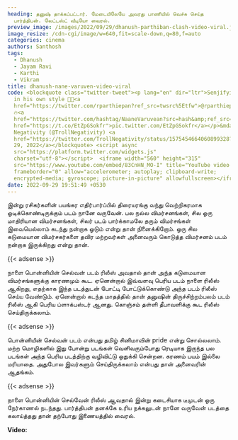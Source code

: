 ```yaml
---
heading: தனுஷ் தாக்கப்பட்டார். மேடையிலேயே அவரது பாணியில் வெச்சு செய்த
  பார்த்திபன். லேட்டஸ்ட் வீடியோ வைரல்.
preview_image: /images/2022/09/29/dhanush-parthiban-clash-video-viral.jpeg
image_resize: /cdn-cgi/image/w=640,fit=scale-down,q=80,f=auto
categories: cinema
authors: Santhosh
tags:
  - Dhanush
  - Jayam Ravi
  - Karthi
  - Vikram
title: dhanush-nane-varuven-video-viral
code: <blockquote class="twitter-tweet"><p lang="en" dir="ltr">Senjifying D na
  in his own style 🤪😝<a
  href="https://twitter.com/rparthiepan?ref_src=twsrc%5Etfw">@rparthiepan</a>
  🔥<a
  href="https://twitter.com/hashtag/NaaneVaruvean?src=hash&amp;ref_src=twsrc%5Etfw">#NaaneVaruvean</a><a
  href="https://t.co/EtZpGSokfr">pic.twitter.com/EtZpGSokfr</a></p>&mdash; Troll
  Negativity (@TrollNegativity) <a
  href="https://twitter.com/TrollNegativity/status/1575454664060899328?ref_src=twsrc%5Etfw">September
  29, 2022</a></blockquote> <script async
  src="https://platform.twitter.com/widgets.js"
  charset="utf-8"></script>  <iframe width="560" height="315"
  src="https://www.youtube.com/embed/83CnHN_MO-I" title="YouTube video player"
  frameborder="0" allow="accelerometer; autoplay; clipboard-write;
  encrypted-media; gyroscope; picture-in-picture" allowfullscreen></iframe>
date: 2022-09-29 19:51:49 +0530
---
```

இன்று ரசிகர்களின் பயங்கர எதிர்பார்ப்பில் திரையரங்கு வந்து வெற்றிகரமாக ஓடிக்கொண்டிருக்கும் படம் நானே வருவேன். பல நல்ல விமர்சனங்கள், சில ஒரு மாதிரியான விமர்சனங்கள், சிலர் படம் பார்க்காமலே தரும் விமர்சங்கள் இவையெல்லாம் கடந்து நன்றாக ஓடும் என்று தான் நினைக்கிறோம். ஒரு சில கடுமையான விமர்சகர்களை தவிர மற்றவர்கள் அனைவரும் கொடுத்த விமர்சனம் படம் நன்றாக இருக்கிறது என்று தான்.

{{< adsense >}}

நாளை பொன்னியின் செல்வன் படம் ரிலீஸ் அவதால் தான் அந்த கடுமையான விமர்சங்களுக்கு காரணமும் கூட. ஏனென்றால் இவ்வளவு பெரிய படம் நாளை ரிலீஸ் ஆகிறது, எதற்காக இந்த படத்துடன் போட்டி போட்டுக்கொண்டு அந்த படம் ரிலீஸ் செய்ய வேண்டும். ஏனென்றால் கடந்த மாதத்தில் தான் தனுஷின் திருச்சிற்றம்பலம் படம் ரிலீஸ் ஆகி பெரிய ப்ளாக்பஸ்டர் ஆனது. கொஞ்சம் தள்ளி தீபாவளிக்கு கூட ரிலீஸ் செய்திருக்கலாம்.

{{< adsense >}}

பொன்னியின் செல்வன் படம் என்பது தமிழ் சினிமாவின் pride என்று சொல்லலாம். மற்ற மொழிகளில் இது போன்று படங்கள் வெளிவரும்போது ரெடியாக இருந்த பல படங்கள் அந்த பெரிய படத்திற்கு வழிவிட்டு ஒதுக்கி சென்றன. கரணம் பயம் இல்லை மரியாதை. அதுபோல இவர்களும் செய்திருக்கலாம் என்பது தான் அனைவரின் ஆதங்கம்.

{{< adsense >}}

நாளை பொன்னியின் செல்வேன் ரிலீஸ் ஆவதால் இன்று கடைசியாக டீமுடன் ஒரு நேர்காணல் நடந்தது. பார்த்திபன் தனக்கே உரிய நக்கலுடன் நானே வருவேன் படத்தை கலாய்த்தது தான் தற்போது இணையத்தில் வைரல்.

**V﻿ideo:**